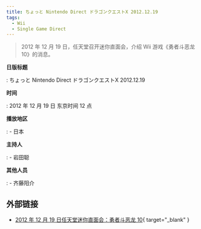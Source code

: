 ```yaml
---
title: ちょっと Nintendo Direct ドラゴンクエストX 2012.12.19
tags:
  - Wii
  - Single Game Direct
---
```


> 2012 年 12 月 19 日，任天堂召开迷你直面会，介绍 Wii 游戏《勇者斗恶龙 10》的消息。

**日版标题**

:   ちょっと Nintendo Direct ドラゴンクエストX 2012.12.19

**时间**

:   2012 年 12 月 19 日 东京时间 12 点

**播放地区**

:   - 日本

**主持人**

:   - 岩田聪

**其他人员**

:   - 齐藤阳介

## 外部链接

- [2012 年 12 月 19 日任天堂迷你直面会：勇者斗恶龙 10](https://www.bilibili.com/video/BV1je411x7Tj/){ target="_blank" }
